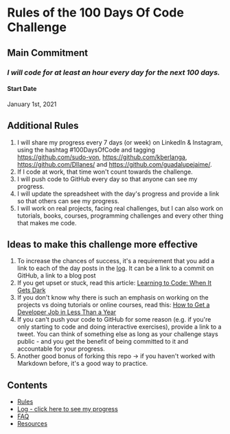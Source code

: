 # Rules of the 100 Days Of Code Challenge

## Main Commitment
### *I will code for at least an hour every day for the next 100 days.*

#### Start Date
January 1st, 2021

## Additional Rules
1. I will share my progress every 7 days (or week) on LinkedIn & Instagram, using the hashtag #100DaysOfCode and tagging <https://github.com/sudo-von>, <https://github.com/kberlanga>, <https://github.com/Dllanes/> and <https://github.com/guadalupejaime/>.
2. If I code at work, that time won't count towards the challenge.
3. I will push code to GitHub every day so that anyone can see my progress.
4. I will update the spreadsheet with the day's progress and provide a link so that others can see my progress.
5. I will work on real projects, facing real challenges, but I can also work on tutorials, books, courses, programming challenges and every other thing that makes me code.


## Ideas to make this challenge more effective
1. To increase the chances of success, it's a requirement that you add a link to each of the day posts in the [log](log.md). It can be a link to a commit on GitHub, a link to a blog post
2. If you get upset or stuck, read this article: [Learning to Code: When It Gets Dark](https://www.freecodecamp.org/news/learning-to-code-when-it-gets-dark-e485edfb58fd/)
3. If you don't know why there is such an emphasis on working on the projects vs doing tutorials or online courses, read this: [How to Get a Developer Job in Less Than a Year](https://www.freecodecamp.org/news/how-to-get-a-developer-job-in-less-than-a-year-c27bbfe71645/)
4. If you can't push your code to GitHub for some reason (e.g. if you're only starting to code and doing interactive exercises), provide a link to a tweet. You can think of something else as long as your challenge stays public - and you get the benefit of being committed to it and accountable for your progress.
5. Another good bonus of forking this repo -> if you haven't worked with Markdown before, it's a good way to practice.

## Contents
* [Rules](rules.md)
* [Log - click here to see my progress](log.md)
* [FAQ](FAQ.md)
* [Resources](resources.md)
